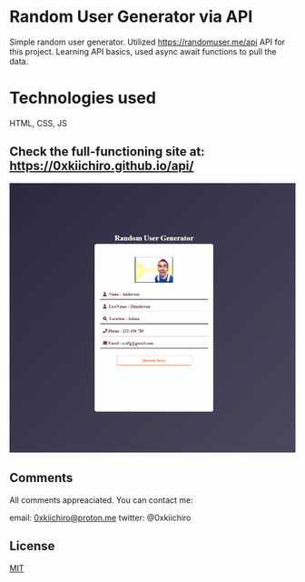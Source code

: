 # Random User Generator via API

Simple random user generator. Utilized https://randomuser.me/api API for this project. Learning API basics, used async await functions to pull the data.

# Technologies used

HTML, CSS, JS

## Check the full-functioning site at: https://0xkiichiro.github.io/api/

![](https://github.com/0xkiichiro/api/blob/master/Animation.gif)

## Comments

All comments appreaciated. You can contact me:

email: 0xkiichiro@proton.me
twitter: @0xkiichiro

## License

[MIT](https://choosealicense.com/licenses/mit/)
